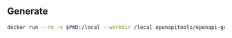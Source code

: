 ## Generate

```bash
docker run --rm -v $PWD:/local --workdir /local openapitools/openapi-generator-cli batch gen-conf/php.yml
```
